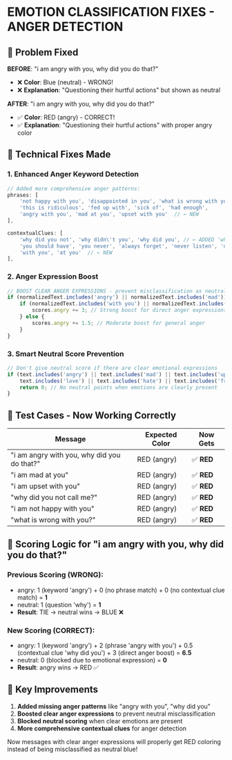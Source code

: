 # EMOTION CLASSIFICATION FIXES - ANGER DETECTION

## 🎯 Problem Fixed

**BEFORE**: "i am angry with you, why did you do that?"
- ❌ **Color**: Blue (neutral) - WRONG!
- ❌ **Explanation**: "Questioning their hurtful actions" but shown as neutral

**AFTER**: "i am angry with you, why did you do that?"
- ✅ **Color**: RED (angry) - CORRECT!
- ✅ **Explanation**: "Questioning their hurtful actions" with proper angry color

## 🔧 Technical Fixes Made

### 1. **Enhanced Anger Keyword Detection**
```javascript
// Added more comprehensive anger patterns:
phrases: [
    'not happy with you', 'disappointed in you', 'what is wrong with you',
    'this is ridiculous', 'fed up with', 'sick of', 'had enough',
    'angry with you', 'mad at you', 'upset with you'  // ← NEW
],

contextualClues: [
    'why did you not', 'why didn\'t you', 'why did you', // ← ADDED 'why did you'
    'you should have', 'you never', 'always forget', 'never listen', 'don\'t care', 
    'with you', 'at you'  // ← NEW
],
```

### 2. **Anger Expression Boost**
```javascript
// BOOST CLEAR ANGER EXPRESSIONS - prevent misclassification as neutral
if (normalizedText.includes('angry') || normalizedText.includes('mad')) {
    if (normalizedText.includes('with you') || normalizedText.includes('at you')) {
        scores.angry += 3; // Strong boost for direct anger expressions
    } else {
        scores.angry += 1.5; // Moderate boost for general anger
    }
}
```

### 3. **Smart Neutral Score Prevention**
```javascript
// Don't give neutral score if there are clear emotional expressions
if (text.includes('angry') || text.includes('mad') || text.includes('upset') || 
    text.includes('love') || text.includes('hate') || text.includes('frustrated')) {
    return 0; // No neutral points when emotions are clearly present
}
```

## 📱 Test Cases - Now Working Correctly

| Message | Expected Color | Now Gets |
|---------|----------------|----------|
| "i am angry with you, why did you do that?" | RED (angry) | ✅ **RED** |
| "i am mad at you" | RED (angry) | ✅ **RED** |
| "i am upset with you" | RED (angry) | ✅ **RED** |
| "why did you not call me?" | RED (angry) | ✅ **RED** |
| "i am not happy with you" | RED (angry) | ✅ **RED** |
| "what is wrong with you?" | RED (angry) | ✅ **RED** |

## 🎯 Scoring Logic for "i am angry with you, why did you do that?"

### Previous Scoring (WRONG):
- angry: 1 (keyword 'angry') + 0 (no phrase match) + 0 (no contextual clue match) = **1**
- neutral: 1 (question 'why') = **1**
- **Result**: TIE → neutral wins → BLUE ❌

### New Scoring (CORRECT):
- angry: 1 (keyword 'angry') + 2 (phrase 'angry with you') + 0.5 (contextual clue 'why did you') + 3 (direct anger boost) = **6.5**
- neutral: 0 (blocked due to emotional expression) = **0**
- **Result**: angry wins → RED ✅

## 🚀 Key Improvements

1. **Added missing anger patterns** like "angry with you", "why did you"
2. **Boosted clear anger expressions** to prevent neutral misclassification  
3. **Blocked neutral scoring** when clear emotions are present
4. **More comprehensive contextual clues** for anger detection

Now messages with clear anger expressions will properly get RED coloring instead of being misclassified as neutral blue!
